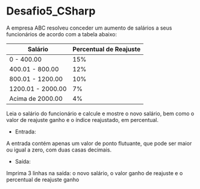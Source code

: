 # Desafio5_CSharp
 A empresa ABC resolveu conceder um aumento de salários a seus funcionários de acordo com a tabela abaixo:

| Salário | Percentual de Reajuste|
| ------- | --------------------- |
| 0 - 400.00 | 15% |
| 400.01 - 800.00 | 12% |
| 800.01 - 1200.00 | 10% |
| 1200.01 - 2000.00 | 7% |
| Acima de 2000.00 | 4% |

Leia o salário do funcionário e calcule e mostre o novo salário, bem como o valor de reajuste ganho e o índice reajustado, em percentual.

- Entrada: 

A entrada contém apenas um valor de ponto flutuante, que pode ser maior ou igual a zero, com duas casas decimais.

- Saída:

Imprima 3 linhas na saída: o novo salário, o valor ganho de reajuste e o percentual de reajuste ganho